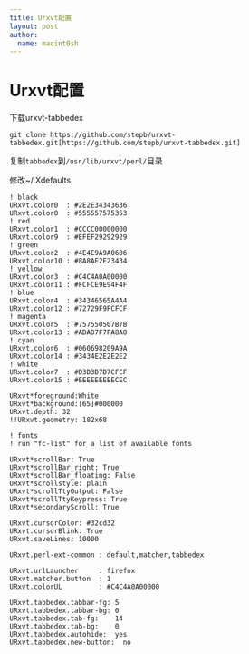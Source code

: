 ```yaml
---
title: Urxvt配置 
layout: post
author:
  name: macint0sh
---
```

# Urxvt配置

下载urxvt-tabbedex

`git clone https://github.com/stepb/urxvt-tabbedex.git[https://github.com/stepb/urxvt-tabbedex.git]`

复制`tabbedex`到`/usr/lib/urxvt/perl/`目录

修改~/.Xdefaults

    ! black
    URxvt.color0  : #2E2E34343636
    URxvt.color8  : #555557575353
    ! red
    URxvt.color1  : #CCCC00000000
    URxvt.color9  : #EFEF29292929
    ! green
    URxvt.color2  : #4E4E9A9A0606
    URxvt.color10 : #8A8AE2E23434
    ! yellow
    URxvt.color3  : #C4C4A0A00000
    URxvt.color11 : #FCFCE9E94F4F
    ! blue
    URxvt.color4  : #34346565A4A4
    URxvt.color12 : #72729F9FCFCF
    ! magenta
    URxvt.color5  : #757550507B7B
    URxvt.color13 : #ADAD7F7FA8A8
    ! cyan
    URxvt.color6  : #060698209A9A
    URxvt.color14 : #3434E2E2E2E2
    ! white
    URxvt.color7  : #D3D3D7D7CFCF
    URxvt.color15 : #EEEEEEEEECEC
    
    URxvt*foreground:White
    URxvt*background:[65]#000000
    URxvt.depth: 32
    !!URxvt.geometry: 182x68
     
    ! fonts
    ! run "fc-list" for a list of available fonts
     
    URxvt*scrollBar: True
    URxvt*scrollBar_right: True
    URxvt*scrollBar_floating: False
    URxvt*scrollstyle: plain
    URxvt*scrollTtyOutput: False
    URxvt*scrollTtyKeypress: True
    URxvt*secondaryScroll: True

    URxvt.cursorColor: #32cd32
    URxvt.cursorBlink: True
    URxvt.saveLines: 10000

    URxvt.perl-ext-common : default,matcher,tabbedex
     
    URxvt.urlLauncher     : firefox
    URxvt.matcher.button  : 1
    URxvt.colorUL         : #C4C4A0A00000
     
    URxvt.tabbedex.tabbar-fg: 5
    URxvt.tabbedex.tabbar-bg: 0
    URxvt.tabbedex.tab-fg:    14
    URxvt.tabbedex.tab-bg:    0
    URxvt.tabbedex.autohide:  yes
    URxvt.tabbedex.new-button:  no

